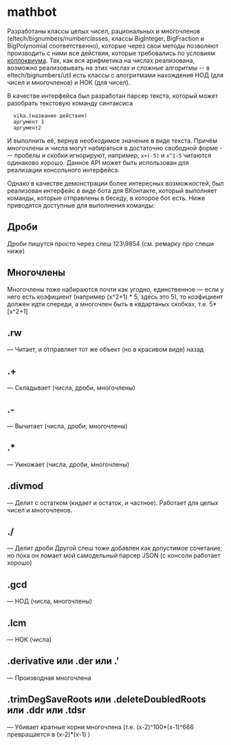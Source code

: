 # mathbot
Разработаны классы целых чисел, рациональных и многочленов (eltech/bignumbers/numberclasses, классы BigInteger, BigFraction и BigPolynomial соответственно), которые через свои методы позволяют производить с ними все действия, которые требовались по условиям [коллоквиума](http://pozdnkov.vm2-leti.spb.ru/ucebnye-gruppy-1/plany-lekcij/kollokvium-po-dm/kollokvium-po-dm-2). Так, как вся арифметика на числах реализована, возможно реализовывать на этих числах и сложные алгоритмы -- в eltech/bignumbers/util есть классы с алогритмами нахождения НОД (для чисел и многочленов) и НОК (для чисел).

В качестве интерфейса был разработан парсер текста, который может разобрать текстовую команду синтаксиса
```
  vika.(название действия)
  аргумент 1
  аргумент2
```
И выполнить её, вернув необходимое значение в виде текста. Причём многочлены и числа могут набираться в достаточно свободной форме --- пробелы и скобки игнорируют, например, `x+(-5)` и `x^1-5` читаются одинаково хорошо. Данное API может быть использован для реализации консольного интерфейса.

Однако в качестве демонстрации более интересных возможностей, был реализован интерфейс в виде бота для ВКонтакте, который выполняет команды, которые отправлены в беседу, в которое бот есть. Ниже приводятся доступные для выполнения команды:

## Дроби
Дроби пишутся просто через слеш 123\9854 (см. ремарку про слеши ниже)

## Многочлены
Многочлены тоже набираются почти как угодно, единственное — если у него есть коэфициент (например (x^2+1) * 5, здесь это 5), то коэфициент должен идти спереди, а многочлен быть в квдартаных скобках, т.е. 5*[x^2+1]

## .rw
— Читает, и отправляет тот же объект (но в красивом виде) назад

## .+
— Складывает (числа, дроби, многочлены)

## .-
— Вычитает (числа, дроби, многочлены)

## .*
— Умножает (числа, дроби, многочлены)

## .divmod
— Делит с остатком (кидает и остаток, и частное). Работает для целых чисел и многочленов.

## ./ 
— Делит дроби
Другой слеш тоже добавлен как допустимое сочетание, но пока он ломает мой самодельный парсер JSON (с консоли работает хорошо)

## .gcd
— НОД (числа, многочлены)

## .lcm
— НОК (числа)

## .derivative или .der или .'
— Производная многочлена

## .trimDegSaveRoots или .deleteDoubledRoots или .ddr или .tdsr
— Убивает кратные корни многочлена (т.е. (x-2)^100*(x-1)^666 превращается в (x-2)*(x-1) )

